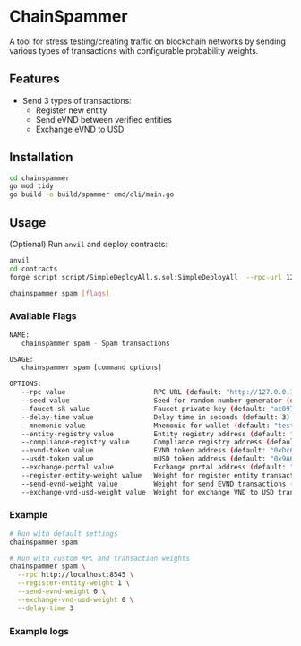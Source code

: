 # ChainSpammer

A tool for stress testing/creating traffic on blockchain networks by sending various types of transactions with configurable probability weights.

## Features

- Send 3 types of transactions:
  - Register new entity
  - Send eVND between verified entities
  - Exchange eVND to USD

## Installation

```bash
cd chainspammer
go mod tidy
go build -o build/spammer cmd/cli/main.go
```

## Usage

(Optional) Run `anvil` and deploy contracts:

```bash
anvil
cd contracts
forge script script/SimpleDeployAll.s.sol:SimpleDeployAll  --rpc-url 127.0.0.1:8545 --broadcast
```

```bash
chainspammer spam [flags]
```

### Available Flags

```bash
NAME:
   chainspammer spam - Spam transactions

USAGE:
   chainspammer spam [command options]

OPTIONS:
   --rpc value                      RPC URL (default: "http://127.0.0.1:8545")
   --seed value                     Seed for random number generator (default: 0)
   --faucet-sk value                Faucet private key (default: "ac0974bec39a17e36ba4a6b4d238ff944bacb478cbed5efcae784d7bf4f2ff80")
   --delay-time value               Delay time in seconds (default: 3)
   --mnemonic value                 Mnemonic for wallet (default: "test test test test test test test test test test test junk")
   --entity-registry value          Entity registry address (default: "0x5FbDB2315678afecb367f032d93F642f64180aa3")
   --compliance-registry value      Compliance registry address (default: "0xCf7Ed3AccA5a467e9e704C703E8D87F634fB0Fc9")
   --evnd-token value               EVND token address (default: "0xDc64a140Aa3E981100a9becA4E685f962f0cF6C9")
   --usdt-token value               mUSD token address (default: "0x9A676e781A523b5d0C0e43731313A708CB607508")
   --exchange-portal value          Exchange portal address (default: "0x0B306BF915C4d645ff596e518fAf3F9669b97016")
   --register-entity-weight value   Weight for register entity transactions (default: 1)
   --send-evnd-weight value         Weight for send EVND transactions (default: 1)
   --exchange-vnd-usd-weight value  Weight for exchange VND to USD transactions (default: 1)
```

### Example

```bash
# Run with default settings
chainspammer spam

# Run with custom RPC and transaction weights
chainspammer spam \
  --rpc http://localhost:8545 \
  --register-entity-weight 1 \
  --send-evnd-weight 0 \
  --exchange-vnd-usd-weight 0 \
  --delay-time 3
```

### Example logs
